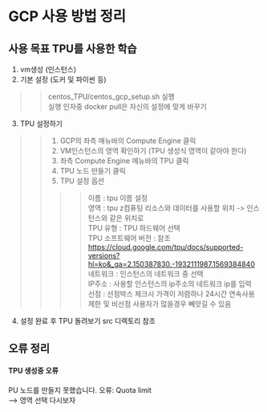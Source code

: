 # GCP 사용 방법 정리 

## 사용 목표  TPU를 사용한 학습 

1. vm생성 (인스턴스)
2. 기본 설정 (도커 및 파이썬 등)
>> centos_TPU/centos_gcp_setup.sh 실행 <br>
>> 실행 인자중 docker pull은 자신의 설정에 맞게 바꾸기
3. TPU 설정하기 
>> 1. GCP의 좌측 매뉴바의 Compute Engine 클릭 <br>
>> 2. VM인스턴스의 영역 확인하기 (TPU 생성식 영역이 같아야 한다)
>> 3. 좌측 Compute Engine 메뉴바의 TPU 클릭
>> 4. TPU 노드 만들기 클릭 <br>
>> 5. TPU 설정 옵션
>>>> 이름 : tpu 이름 설정<br>
>>>> 영역 : tpu z컴퓨팅 리소스와 데이터를 사용할 위치 -> 인스턴스와 같은 위치로<br> 
>>>> TPU 유형 : TPU 하드웨어 선택 <br>
>>>> TPU 소프트웨어 버전 : 참조 https://cloud.google.com/tpu/docs/supported-versions?hl=ko&_ga=2.150387830.-1932111987.1569384840<br>
>>>> 네트워크 : 인스턴스의 네트워크 중 선택 <br>
>>>> IP주소 :  사용할 인스턴스의 ip주소의 네트워크 ip를 입력<br>
>>>> 선점 : 선점박스 체크시  가격이 저렴하나 24시간 연속사용 제한 및 비선점 사용자가 많을경우 빼앗길 수 있음<br>

4. 설정 완료 후 TPU 돌려보기
src 디렉토리 참조 

## 오류 정리
#### TPU 생성중 오류
PU 노드를 만들지 못했습니다. 오류: Quota limit <br>
--> 영역 선택 다시보자
